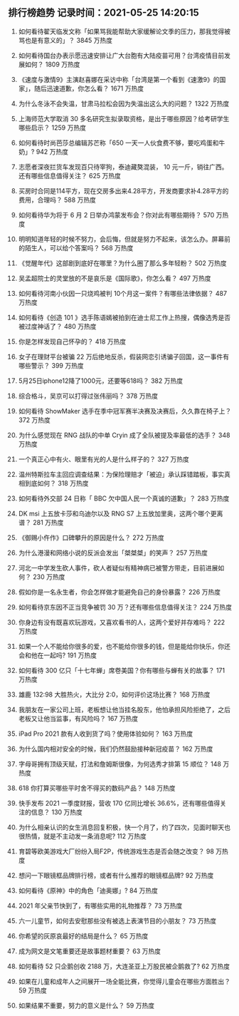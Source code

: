
## 排行榜趋势 记录时间：2021-05-25 14:20:15
  
  1. 如何看待翟天临发文称「如果骂我能帮助大家缓解论文季的压力，那我觉得被骂也是有意义的」？ 3845 万热度
    
  2. 如何看待国台办表示愿迅速安排让广大台胞有大陆疫苗可用？台湾疫情目前发展如何？ 1809 万热度
    
  3. 《速度与激情9》主演赵喜娜在采访中称「台湾是第一个看到《速激9》的国家」，随后迅速道歉，你怎么看？ 1671 万热度
    
  4. 为什么冬泳不会失温，甘肃马拉松会因为失温出这么大的问题？ 1322 万热度
    
  5. 上海师范大学取消 30 多名研究生拟录取资格，是出于哪些原因？给考研学生哪些启示？ 1259 万热度
    
  6. 如何看待时尚芭莎总编辑苏芒称「650 一天一人伙食费不够，要吃鸡蛋和牛奶」? 942 万热度
    
  7. 志愿者深夜拦货车发现百只待宰狗，泰迪藏獒混装， 10 元一斤，销往广西。还有哪些信息值得关注？ 625 万热度
    
  8. 买房时合同是114平方，现在交房多出来4.28平方，开发商要求补4.28平方的费用，合理吗？ 588 万热度
    
  9. 如何看待华为将于 6 月 2 日举办鸿蒙发布会？你对此有哪些期待？ 570 万热度
    
  10. 明明知道年轻的时候不努力，会后悔，但就是努力不起来，该怎么办。屏幕前的陌生人，可以给个答案吗？ 568 万热度
    
  11. 《觉醒年代》这部剧到底好在哪里？为什么圈了那么多年轻粉？ 502 万热度
    
  12. 吴孟超院士的灵堂放的不是哀乐是《国际歌》，你怎么看？ 497 万热度
    
  13. 如何看待河南小伙因一只烧鸡被判 10个月这一案件？有哪些法律依据？ 487 万热度
    
  14. 如何看待《创造 101 》选手陈语嫣被拍到在迪士尼工作上热搜，偶像选秀是否被过度神话了？ 480 万热度
    
  15. 你是怎样发现自己怀孕的？ 418 万热度
    
  16. 女子在理财平台被骗 22 万后绝地反杀，假装网恋引诱骗子回国，这一事件有哪些警示？ 399 万热度
    
  17. 5月25日iphone12降了1000元，还要等618吗？ 382 万热度
    
  18. 综合格斗，吴京可以打得过张伟丽吗？ 378 万热度
    
  19. 如何看待 ShowMaker 选手在季中冠军赛半决赛及决赛后，久久靠在椅子上？ 372 万热度
    
  20. 为什么感觉现在 RNG 战队的中单 Cryin 成了全队被提及率最低的选手？ 348 万热度
    
  21. 一个真正心中有火、眼里有光的人是什么样子的？ 327 万热度
    
  22. 温州特斯拉车主回应调查结果：为保险理赔才「被迫」承认踩错踏板，事实真相到底如何？ 318 万热度
    
  23. 如何看待外交部 24 日称「 BBC 欠中国人民一个真诚的道歉」？ 283 万热度
    
  24. DK msi 上五放卡莎和乌迪尔以及 RNG S7 上五放加里奥，这两个哪个更离谱？ 281 万热度
    
  25. 《御赐小仵作》口碑攀升的原因是什么？ 272 万热度
    
  26. 为什么港漫和网络小说的反派会发出「桀桀桀」的笑声？ 257 万热度
    
  27. 河北一中学发生砍人事件，砍人者疑似有精神病已被警方带走，目前进展如何？ 230 万热度
    
  28. 假如你是一名永生者，你会怎样做才能避免自己的身份暴露？ 226 万热度
    
  29. 如何看待京东因不正当竞争被罚 30 万？还有哪些信息值得关注？ 224 万热度
    
  30. 你身边有没有既喜欢玩游戏，又喜欢看书的人，这两个爱好并存难吗？ 222 万热度
    
  31. 如果一个人不能给你很多的爱，也不能给你很多的钱，但是能给你快乐，你还会和他在一起吗? 191 万热度
    
  32. 如何看待 300 亿只「十七年蝉」席卷美国？你有哪些与蝉有关的故事？ 171 万热度
    
  33. 雄鹿 132:98 大胜热火，大比分 2:0，如何评价这场比赛？ 168 万热度
    
  34. 我朋友在一家公司上班，老板想让他当挂名股东，他怕承担风险拒绝了，之后老板又让他当监事，有风险吗？ 167 万热度
    
  35. iPad Pro 2021 款有人收到货了吗？使用体验如何？ 163 万热度
    
  36. 为什么国内相对安全的时候，我们仍然鼓励接种新冠疫苗？ 162 万热度
    
  37. 字母哥拥有顶级天赋，打法和詹姆斯很像，为何选秀才排第 15 顺位？ 148 万热度
    
  38. 618 你打算买哪些平时舍不得买的数码产品？ 148 万热度
    
  39. 快手发布 2021 一季度财报，营收 170 亿同比增长 36.6%，还有哪些值得关注的信息？ 130 万热度
    
  40. 为什么相亲认识的女生消息回复积极，快一个月了，约了四次，见面时聊天也很热情，就是不主动发一条消息呢? 112 万热度
    
  41. 育碧等欧美游戏大厂纷纷入局F2P，传统游戏生态是否会随之改变？ 98 万热度
    
  42. 想问一下眼镜框品牌排行榜，或者有什么推荐的眼镜框品牌? 92 万热度
    
  43. 如何看待《原神》中的角色「迪奥娜」? 84 万热度
    
  44. 2021 年父亲节快到了，有哪些实用的礼物推荐？ 73 万热度
    
  45. 六一儿童节，如何去安慰那些没有被选上表演节目的小朋友？ 73 万热度
    
  46. 你希望的灰原哀最好的结局是什么？ 65 万热度
    
  47. 成为网文是文笔重要还是故事题材重要？ 63 万热度
    
  48. 如何看待 52 只企鹅创收 2188 万，大连圣亚上万股民被企鹅救了? 62 万热度
    
  49. 如果在儿童和成年人之间展开一场全能比赛，你觉得儿童会在哪些方面胜出？ 59 万热度
    
  50. 如果结果不重要，努力的意义是什么？ 59 万热度
    